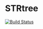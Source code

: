 # STRtree

[![Build Status](https://github.com/maxfreu/STRtree.jl/actions/workflows/CI.yml/badge.svg?branch=main)](https://github.com/maxfreu/STRtree.jl/actions/workflows/CI.yml?query=branch%3Amain)
